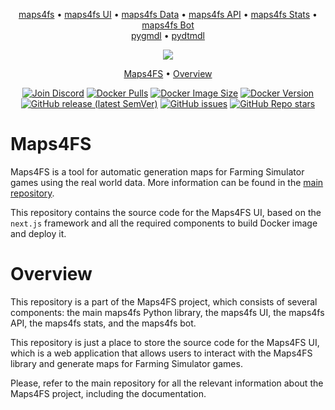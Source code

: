 <p align="center">
<a href="https://github.com/iwatkot/maps4fs">maps4fs</a> •
<a href="https://github.com/iwatkot/maps4fsui">maps4fs UI</a> •
<a href="https://github.com/iwatkot/maps4fsdata">maps4fs Data</a> •
<a href="https://github.com/iwatkot/maps4fsapi">maps4fs API</a> •
<a href="https://github.com/iwatkot/maps4fsstats">maps4fs Stats</a> •
<a href="https://github.com/iwatkot/maps4fsbot">maps4fs Bot</a><br>
<a href="https://github.com/iwatkot/pygmdl">pygmdl</a> •
<a href="https://github.com/iwatkot/pydtmdl">pydtmdl</a>
</p>

<div align="center" markdown>

<img src="https://github.com/iwatkot/maps4fsuil/releases/download/0.0.2/maps4fs-poster_dev_3.png">

<p align="center">
    <a href="#maps4fs">Maps4FS</a> •
    <a href="#overview">Overview</a>
</p>

[![Join Discord](https://img.shields.io/badge/join-discord-blue)](https://discord.gg/Sj5QKKyE42)
[![Docker Pulls](https://img.shields.io/docker/pulls/iwatkot/maps4fsui)](https://hub.docker.com/r/iwatkot/maps4fsui)
[![Docker Image Size](https://img.shields.io/docker/image-size/iwatkot/maps4fsui)](https://hub.docker.com/r/iwatkot/maps4fsui)
[![Docker Version](https://img.shields.io/docker/v/iwatkot/maps4fsui)](https://hub.docker.com/r/iwatkot/maps4fsui)
<br>
[![GitHub release (latest SemVer)](https://img.shields.io/github/v/release/iwatkot/maps4fsui)](https://github.com/iwatkot/maps4fsui/releases)
[![GitHub issues](https://img.shields.io/github/issues/iwatkot/maps4fsui)](https://github.com/iwatkot/maps4fsui/issues)
[![GitHub Repo stars](https://img.shields.io/github/stars/iwatkot/maps4fsui)](https://github.com/iwatkot/maps4fsui/stargazers)

</div>

# Maps4FS

Maps4FS is a tool for automatic generation maps for Farming Simulator games using the real world data. More information can be found in the [main repository](https://github.com/iwatkot/maps4fs).  

This repository contains the source code for the Maps4FS UI, based on the `next.js` framework and all the required components to build Docker image and deploy it.

# Overview

This repository is a part of the Maps4FS project, which consists of several components: the main maps4fs Python library, the maps4fs UI, the maps4fs API, the maps4fs stats, and the maps4fs bot.  

This repository is just a place to store the source code for the Maps4FS UI, which is a web application that allows users to interact with the Maps4FS library and generate maps for Farming Simulator games.

Please, refer to the main repository for all the relevant information about the Maps4FS project, including the documentation.